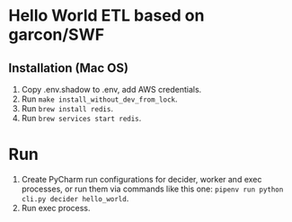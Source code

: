 # Hello World ETL based on garcon/SWF

## Installation (Mac OS)
1. Copy .env.shadow to .env, add AWS credentials.
2. Run `make install_without_dev_from_lock`.
3. Run `brew install redis`.
4. Run `brew services start redis`.

# Run
1. Create PyCharm run configurations for decider, worker and exec processes, or run them via commands like this one: `pipenv run python cli.py decider hello_world`.
2. Run exec process.
